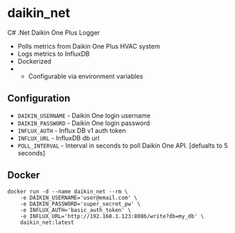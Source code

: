 # daikin_net
C# .Net Daikin One Plus Logger
- Polls metrics from Daikin One Plus HVAC system
- Logs metrics to InfluxDB
- Dockerized
- - Configurable via environment variables

## Configuration
- `DAIKIN_USERNAME` - Daikin One login username
- `DAIKIN_PASSWORD` - Daikin One login password
- `INFLUX_AUTH` - Influx DB v1 auth token
- `INFLUX_URL` - InfluxDB db url
- `POLL_INTERVAL` - Interval in seconds to poll Daikin One API. [defualts to 5 seconds]

## Docker
```
docker run -d --name daikin_net --rm \
    -e DAIKIN_USERNAME='user@email.com' \
    -e DAIKIN_PASSWORD='super_secret_pw' \
    -e INFLUX_AUTH='basic_auth_token' \
    -e INFLUX_URL='http://192.168.1.123:8086/write?db=my_db' \
    daikin_net:latest
```
